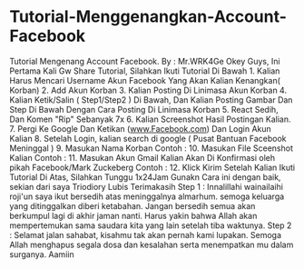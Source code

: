 # Tutorial-Menggenangkan-Account-Facebook
Tutorial Mengenang Account Facebook. By : Mr.WRK4Ge  Okey Guys, Ini Pertama Kali Gw Share Tutorial, Silahkan Ikuti Tutorial Di Bawah  1. Kalian Harus Mencari Username Akun Facebook Yang Akan Kalian Kenangkan( Korban) 2. Add Akun Korban 3. Kalian Posting Di Linimasa Akun Korban 4. Kalian Ketik/Salin ( Step1/Step2 ) Di Bawah, Dan Kalian Posting Gambar Dan Step Di Bawah Dengan Cara Posting Di Linimasa Korban 5. React Sedih, Dan Komen "Rip" Sebanyak 7x 6. Kalian Screenshot Hasil Postingan Kalian. 7. Pergi Ke Google Dan Ketikan (www.Facebook.com) Dan Login Akun Kalian 8. Setelah Login, kalian search di google ( Pusat Bantuan Facebook Meninggal ) 9. Masukan Nama Korban  Contoh : 10. Masukan File Sceenshot Kalian Contoh : 11. Masukan Akun Gmail Kalian Akan Di Konfirmasi oleh pikah Facebook/Mark Zuckeberg Contoh :  12. Klick Kirim  Setelah Kalian Ikuti Tutorial Di Atas, Silahkan Tunggu 1x24Jam  Gunakn Cara ini dengan baik, sekian dari saya Triodiory Lubis Terimakasih  Step 1 : Innalillahi wainailaihi roji'un saya ikut bersedih atas meninggalnya almarhum. semoga keluarga yang ditinggalkan diberi ketabahan.  Jangan bersedih semua akan berkumpul lagi di akhir jaman nanti. Harus yakin bahwa Allah akan mempertemukan sama saudara kita yang lain setelah tiba waktunya.    Step 2 : Selamat jalan sahabat, kisahmu tak akan pernah kami lupakan. Semoga Allah menghapus segala dosa dan kesalahan serta menempatkan mu dalam surganya. Aamiin
